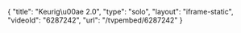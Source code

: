 {
    "title": "Keurig\u00ae 2.0",
    "type": "solo",
    "layout": "iframe-static",
    "videoId": "6287242",
    "url": "\/tvpembed\/6287242"
}
